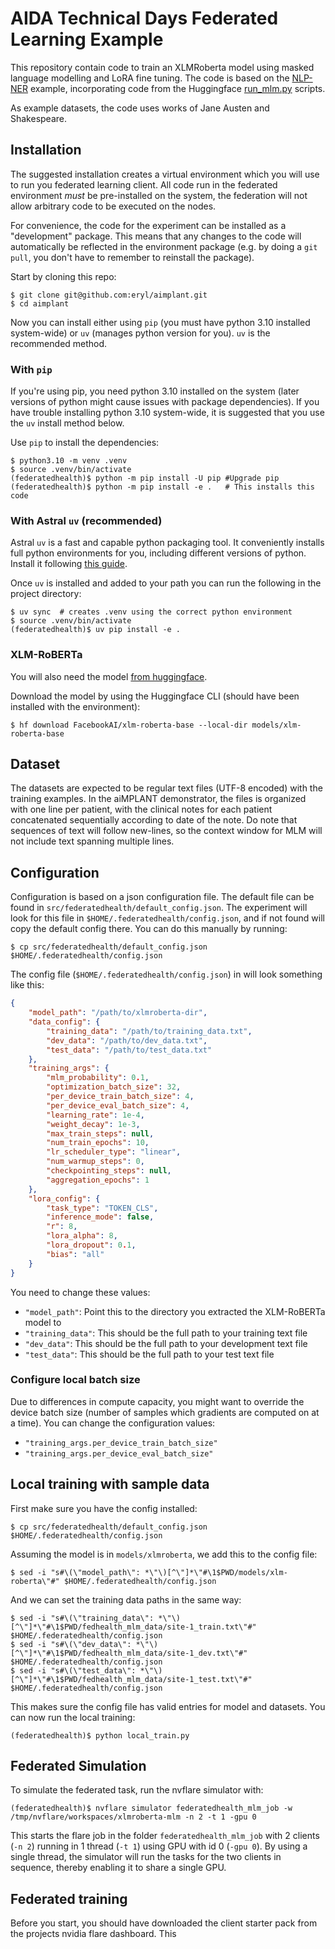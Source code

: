 # AIDA Technical Days Federated Learning Example

This repository contain code to train an XLMRoberta model using masked language modelling and LoRA fine tuning. The code is based on the [NLP-NER](https://github.com/NVIDIA/NVFlare/tree/main/examples/advanced/nlp-ner) example, incorporating code from the Huggingface [run_mlm.py](https://github.com/huggingface/transformers/blob/main/examples/pytorch/language-modeling/run_mlm_no_trainer.py) scripts.

As example datasets, the code uses works of Jane Austen and Shakespeare.


## Installation

The suggested installation creates a virtual environment which you will use to run you federated learning client. All code run in the federated environment _must_ be pre-installed on the system, the federation will not allow arbitrary code to be executed on the nodes.

For convenience, the code for the experiment can be installed as a "development" package. This means that any changes to the code will automatically be reflected in the environment package (e.g. by doing a `git pull`, you don't have to remember to reinstall the package).

Start by cloning this repo:
```shell
$ git clone git@github.com:eryl/aimplant.git
$ cd aimplant
```

Now you can install either using `pip` (you must have python 3.10 installed system-wide) or `uv` (manages python version for you). `uv` is the recommended method.

### With `pip`

If you're using pip, you need python 3.10 installed on the system (later versions of python might cause issues with package dependencies). If you have trouble installing python 3.10 system-wide, it is suggested that you use the `uv` install method below.

Use `pip` to install the dependencies:

```shell
$ python3.10 -m venv .venv
$ source .venv/bin/activate
(federatedhealth)$ python -m pip install -U pip #Upgrade pip
(federatedhealth)$ python -m pip install -e .   # This installs this code
```

### With Astral `uv` (recommended)

Astral `uv` is a fast and capable python packaging tool. It conveniently installs full python environments for you, including different versions of python. Install it following [this guide](https://docs.astral.sh/uv/getting-started/installation).

Once `uv` is installed and added to your path you can run the following in the project directory:

```shell
$ uv sync  # creates .venv using the correct python environment
$ source .venv/bin/activate
(federatedhealth)$ uv pip install -e .
```

### XLM-RoBERTa

You will also need the model [from huggingface](https://huggingface.co/FacebookAI/xlm-roberta-base). 

Download the model by using the Huggingface CLI (should have been installed with the environment):
```shell
$ hf download FacebookAI/xlm-roberta-base --local-dir models/xlm-roberta-base
```

## Dataset

The datasets are expected to be regular text files (UTF-8 encoded) with the training examples. In the aiMPLANT demonstrator, the files is organized with one line per patient, with the clinical notes for each patient concatenated sequentially according to date of the note. Do note that sequences of text will follow new-lines, so the context window for MLM will not include text spanning multiple lines. 

## Configuration

Configuration is based on a json configuration file. The default file can be found in `src/federatedhealth/default_config.json`. The experiment will look for this file in `$HOME/.federatedhealth/config.json`, and if not found will copy the default config there. You can do this manually by running:

```shell
$ cp src/federatedhealth/default_config.json $HOME/.federatedhealth/config.json
```

The config file (`$HOME/.federatedhealth/config.json`) in will look something like this:

```json
{
    "model_path": "/path/to/xlmroberta-dir",
    "data_config": {
        "training_data": "/path/to/training_data.txt",
        "dev_data": "/path/to/dev_data.txt",
        "test_data": "/path/to/test_data.txt"
    },
    "training_args": {
        "mlm_probability": 0.1,
        "optimization_batch_size": 32,
        "per_device_train_batch_size": 4,
        "per_device_eval_batch_size": 4,
        "learning_rate": 1e-4,
        "weight_decay": 1e-3,
        "max_train_steps": null,
        "num_train_epochs": 10,
        "lr_scheduler_type": "linear",
        "num_warmup_steps": 0,
        "checkpointing_steps": null,
        "aggregation_epochs": 1
    },
    "lora_config": {
        "task_type": "TOKEN_CLS", 
        "inference_mode": false, 
        "r": 8, 
        "lora_alpha": 8, 
        "lora_dropout": 0.1,
        "bias": "all"
    }
}
```

You need to change these values:
 - `"model_path"`: Point this to the directory you extracted the XLM-RoBERTa model to 
 - `"training_data"`: This should be the full path to your training text file
 - `"dev_data"`: This should be the full path to your development text file
 - `"test_data"`: This should be the full path to your test text file


### Configure local batch size
Due to differences in compute capacity, you might want to override the device batch size (number of samples which gradients are computed on at a time). You can change the configuration values:

 - `"training_args.per_device_train_batch_size"`
 - `"training_args.per_device_eval_batch_size"`


## Local training with sample data

First make sure you have the config installed:

```shell
$ cp src/federatedhealth/default_config.json $HOME/.federatedhealth/config.json
```

Assuming the model is in `models/xlmroberta`, we add this to the config file:

```shell
$ sed -i "s#\(\"model_path\": *\"\)[^\"]*\"#\1$PWD/models/xlm-roberta\"#" $HOME/.federatedhealth/config.json
```
And we can set the training data paths in the same way:

```shell
$ sed -i "s#\(\"training_data\": *\"\)[^\"]*\"#\1$PWD/fedhealth_mlm_data/site-1_train.txt\"#" $HOME/.federatedhealth/config.json
$ sed -i "s#\(\"dev_data\": *\"\)[^\"]*\"#\1$PWD/fedhealth_mlm_data/site-1_dev.txt\"#" $HOME/.federatedhealth/config.json
$ sed -i "s#\(\"test_data\": *\"\)[^\"]*\"#\1$PWD/fedhealth_mlm_data/site-1_test.txt\"#" $HOME/.federatedhealth/config.json
```

This makes sure the config file has valid entries for model and datasets. You can now run the local training:

```shell
(federatedhealth)$ python local_train.py
```


## Federated Simulation

To simulate the federated task, run the nvflare simulator with:

```shell
(federatedhealth)$ nvflare simulator federatedhealth_mlm_job -w /tmp/nvflare/workspaces/xlmroberta-mlm -n 2 -t 1 -gpu 0 
```

This starts the flare job in the folder `federatedhealth_mlm_job` with 2 clients (`-n 2`) running in 1 thread (`-t 1`) using GPU with id 0 (`-gpu 0`). By using a single thread, the simulator will run the tasks for the two clients in sequence, thereby enabling it to share a single GPU.

<!--
## Dockerized run (not updated since 2025-06-30)

You can instead run the client using docker. The `build/Dockerfile` containts the build recipie. The build definition assumes there are certain files needed to be copied into the container. You need to download the XLM-RoBERTa model and place it in `models/xlm-roberta`.

Use the following to build the container:

```
$ cd build
$ docker build -t fedhealth .
```

To run the image, you need to mount in certain directories (path is inside container, the mount target):
 - `/app/data` - this directory should contain three text files, `training_data.txt`, `dev_data.txt` and `test_data.txt`.
 - `/app/client_kit` - this directory should contain your nvidia flare client directory, i.e. your credentials and the startup script.
 - `/app/workspace` - this is where all persistent data from the run will be saved (is this needed, if it's stored under client_kit that's probably for the best)

 To run the container, use the following command (replace the `/path/to/your/[...]` with the appropriate path):

 ```
 docker run --gpus all -it \
    -v /path/to/your/dataset:/app/data \
    -v /path/to/your/client_kit:/app/client_kit \
    fedhealth bash
 ```

This (running with `bash` as an argument) will start a shell inside the container which you can experiment with. There are two other entrypoints available: `simulator` and `client`. These are shortcuts to either start a simulated run inside the container (to test that things work) or to start in NVFLARE client mode, i.e. connect your computer to the federated network.

To run the simulator, you can for example run:

```
$ docker run --gpus all -it -v ./fedhealth_mlm_data:/app/data fedhealth simulate
```

-->

## Federated training

Before you start, you should have downloaded the client starter pack from the projects nvidia flare dashboard.
This 